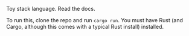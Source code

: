 Toy stack language. Read the docs.

To run this, clone the repo and run `cargo run`. You must have Rust (and Cargo, although this comes with a typical Rust install) installed.
